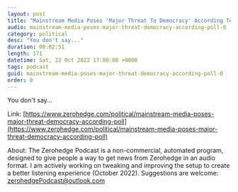 ```yaml
---
layout: post
title: "Mainstream Media Poses 'Major Threat To Democracy' According To Poll"
audio: mainstream-media-poses-major-threat-democracy-according-poll-0
category: political
desc: "You don't say..."
duration: 00:02:51
length: 171
datetime: Sat, 22 Oct 2022 17:00:00 +0000
tags: podcast
guid: mainstream-media-poses-major-threat-democracy-according-poll-0
order: 0
---
```

You don't say...

Link: [https://www.zerohedge.com/political/mainstream-media-poses-major-threat-democracy-according-poll](https://www.zerohedge.com/political/mainstream-media-poses-major-threat-democracy-according-poll)

About: The Zerohedge Podcast is a non-commercial, automated program, designed to give people a way to get news from Zerohedge in an audio format.  I am actively working on tweaking and improving the setup to create a better listening experience (October 2022).  Suggestions are welcome: [zerohedgePodcast@outlook.com](mailto:zerohedgePodcast@outlook.com)